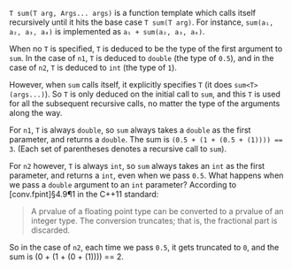 `T sum(T arg, Args... args)` is a function template which calls itself recursively until it hits the base case `T sum(T arg)`. For instance, `sum(a₁, a₂, a₃, a₄)` is implemented as `a₁ + sum(a₂, a₃, a₄)`.

When no `T` is specified, `T` is deduced to be the type of the first argument to `sum`. In the case of `n1`, `T` is deduced to `double` (the type of `0.5`), and in the case of `n2`, `T` is deduced to `int` (the type of `1`).

However, when `sum` calls itself, it explicitly specifies `T` (it does `sum<T>(args...)`). So `T` is only deduced on the initial call to `sum`, and this `T` is used for all the subsequent recursive calls, no matter the type of the arguments along the way.

For `n1`, `T` is always `double`, so `sum` always takes a `double` as the first parameter, and returns a `double`. The sum is `(0.5 + (1 + (0.5 + (1)))) == 3`. (Each set of parentheses denotes a recursive call to `sum`).

For `n2` however, `T` is always `int`, so `sum` always takes an `int` as the first parameter, and returns a `int`, even when we pass `0.5`. What happens when we pass a `double` argument to an `int` parameter? According to [conv.fpint]§4.9¶1 in the C++11 standard: 
> A prvalue of a floating point type can be converted to a prvalue of an integer type. The conversion truncates; that is, the fractional part is discarded.

So in the case of `n2`, each time we pass `0.5`, it gets truncated to `0`, and the sum is (0 + (1 + (0 + (1)))) == 2.